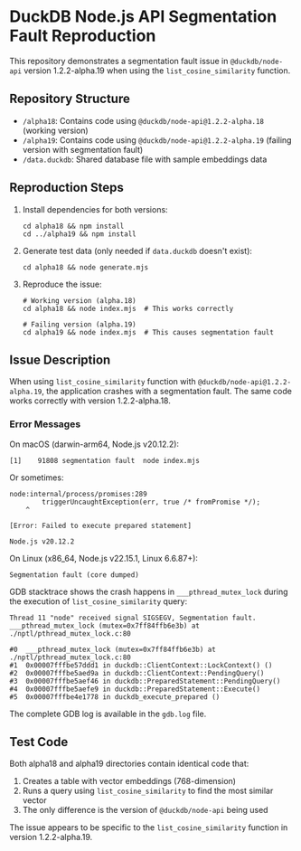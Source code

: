 # DuckDB Node.js API Segmentation Fault Reproduction

This repository demonstrates a segmentation fault issue in `@duckdb/node-api` version 1.2.2-alpha.19 when using the `list_cosine_similarity` function.

## Repository Structure

- `/alpha18`: Contains code using `@duckdb/node-api@1.2.2-alpha.18` (working version)
- `/alpha19`: Contains code using `@duckdb/node-api@1.2.2-alpha.19` (failing version with segmentation fault)
- `/data.duckdb`: Shared database file with sample embeddings data

## Reproduction Steps

1. Install dependencies for both versions:
   ```
   cd alpha18 && npm install
   cd ../alpha19 && npm install
   ```

2. Generate test data (only needed if `data.duckdb` doesn't exist):
   ```
   cd alpha18 && node generate.mjs
   ```

3. Reproduce the issue:
   ```
   # Working version (alpha.18)
   cd alpha18 && node index.mjs  # This works correctly

   # Failing version (alpha.19)
   cd alpha19 && node index.mjs  # This causes segmentation fault
   ```

## Issue Description

When using `list_cosine_similarity` function with `@duckdb/node-api@1.2.2-alpha.19`, the application crashes with a segmentation fault. The same code works correctly with version 1.2.2-alpha.18.

### Error Messages

On macOS (darwin-arm64, Node.js v20.12.2):
```
[1]    91808 segmentation fault  node index.mjs
```

Or sometimes:
```
node:internal/process/promises:289
        triggerUncaughtException(err, true /* fromPromise */);
    ^

[Error: Failed to execute prepared statement]

Node.js v20.12.2
```

On Linux (x86_64, Node.js v22.15.1, Linux 6.6.87+):
```
Segmentation fault (core dumped)
```

GDB stacktrace shows the crash happens in `___pthread_mutex_lock` during the execution of `list_cosine_similarity` query:
```
Thread 11 "node" received signal SIGSEGV, Segmentation fault.
___pthread_mutex_lock (mutex=0x7ff84ffb6e3b) at ./nptl/pthread_mutex_lock.c:80

#0  ___pthread_mutex_lock (mutex=0x7ff84ffb6e3b) at ./nptl/pthread_mutex_lock.c:80
#1  0x00007fffbe57ddd1 in duckdb::ClientContext::LockContext() ()
#2  0x00007fffbe5aed9a in duckdb::ClientContext::PendingQuery()
#3  0x00007fffbe5aef46 in duckdb::PreparedStatement::PendingQuery()
#4  0x00007fffbe5aefe9 in duckdb::PreparedStatement::Execute()
#5  0x00007fffbe4e1778 in duckdb_execute_prepared ()
```

The complete GDB log is available in the `gdb.log` file.

## Test Code

Both alpha18 and alpha19 directories contain identical code that:
1. Creates a table with vector embeddings (768-dimension)
2. Runs a query using `list_cosine_similarity` to find the most similar vector
3. The only difference is the version of `@duckdb/node-api` being used

The issue appears to be specific to the `list_cosine_similarity` function in version 1.2.2-alpha.19.
